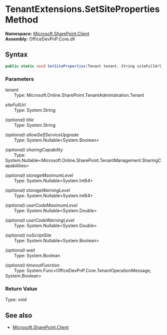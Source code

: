 # TenantExtensions.SetSiteProperties Method  
  

**Namespace:** [Microsoft.SharePoint.Client](Microsoft.SharePoint.Client.md)  
**Assembly:** OfficeDevPnP.Core.dll  
## Syntax
```C#
public static void SetSiteProperties(Tenant tenant, String siteFullUrl, String title, Nullable<Boolean> allowSelfServiceUpgrade, Nullable<SharingCapabilities> sharingCapability, Nullable<Int64> storageMaximumLevel, Nullable<Int64> storageWarningLevel, Nullable<Double> userCodeMaximumLevel, Nullable<Double> userCodeWarningLevel, Nullable<Boolean> noScriptSite, Boolean wait, Func<TenantOperationMessage, Boolean> timeoutFunction)
```
### Parameters
*tenant*  
&emsp;&emsp;Type: Microsoft.Online.SharePoint.TenantAdministration.Tenant  

*siteFullUrl*  
&emsp;&emsp;Type: System.String  

*(optional) title*  
&emsp;&emsp;Type: System.String  

*(optional) allowSelfServiceUpgrade*  
&emsp;&emsp;Type: System.Nullable<System.Boolean>  

*(optional) sharingCapability*  
&emsp;&emsp;Type: System.Nullable<Microsoft.Online.SharePoint.TenantManagement.SharingCapabilities>  

*(optional) storageMaximumLevel*  
&emsp;&emsp;Type: System.Nullable<System.Int64>  

*(optional) storageWarningLevel*  
&emsp;&emsp;Type: System.Nullable<System.Int64>  

*(optional) userCodeMaximumLevel*  
&emsp;&emsp;Type: System.Nullable<System.Double>  

*(optional) userCodeWarningLevel*  
&emsp;&emsp;Type: System.Nullable<System.Double>  

*(optional) noScriptSite*  
&emsp;&emsp;Type: System.Nullable<System.Boolean>  

*(optional) wait*  
&emsp;&emsp;Type: System.Boolean  

*(optional) timeoutFunction*  
&emsp;&emsp;Type: System.Func<OfficeDevPnP.Core.TenantOperationMessage, System.Boolean>  

### Return Value
Type: void  

## See also
- [Microsoft.SharePoint.Client](Microsoft.SharePoint.Client.md)
